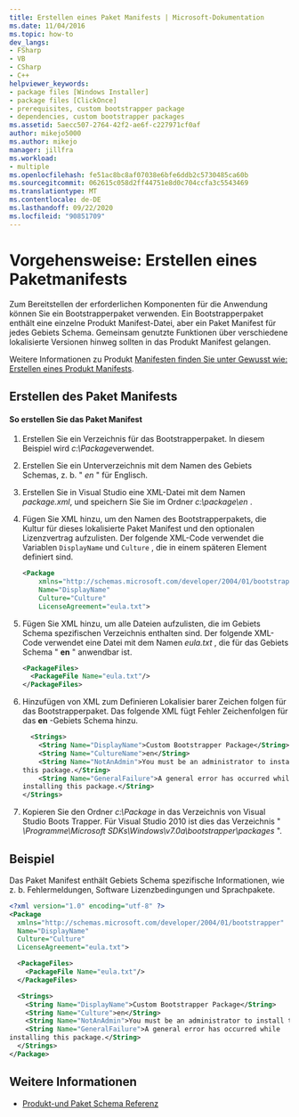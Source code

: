 ```yaml
---
title: Erstellen eines Paket Manifests | Microsoft-Dokumentation
ms.date: 11/04/2016
ms.topic: how-to
dev_langs:
- FSharp
- VB
- CSharp
- C++
helpviewer_keywords:
- package files [Windows Installer]
- package files [ClickOnce]
- prerequisites, custom bootstrapper package
- dependencies, custom bootstrapper packages
ms.assetid: 5aecc507-2764-42f2-ae6f-c227971cf0af
author: mikejo5000
ms.author: mikejo
manager: jillfra
ms.workload:
- multiple
ms.openlocfilehash: fe51ac8bc8af07038e6bfe6ddb2c5730485ca60b
ms.sourcegitcommit: 062615c058d2ff44751e8d0c704ccfa3c5543469
ms.translationtype: MT
ms.contentlocale: de-DE
ms.lasthandoff: 09/22/2020
ms.locfileid: "90851709"
---
```

# <a name="how-to-create-a-package-manifest"></a>Vorgehensweise: Erstellen eines Paketmanifests
Zum Bereitstellen der erforderlichen Komponenten für die Anwendung können Sie ein Bootstrapperpaket verwenden. Ein Bootstrapperpaket enthält eine einzelne Produkt Manifest-Datei, aber ein Paket Manifest für jedes Gebiets Schema. Gemeinsam genutzte Funktionen über verschiedene lokalisierte Versionen hinweg sollten in das Produkt Manifest gelangen.

 Weitere Informationen zu Produkt [Manifesten finden Sie unter Gewusst wie: Erstellen eines Produkt Manifests](../deployment/how-to-create-a-product-manifest.md).

## <a name="create-the-package-manifest"></a>Erstellen des Paket Manifests

#### <a name="to-create-the-package-manifest"></a>So erstellen Sie das Paket Manifest

1. Erstellen Sie ein Verzeichnis für das Bootstrapperpaket. In diesem Beispiel wird *c:\Package*verwendet.

2. Erstellen Sie ein Unterverzeichnis mit dem Namen des Gebiets Schemas, z. b. " *en* " für Englisch.

3. Erstellen Sie in Visual Studio eine XML-Datei mit dem Namen *package.xml*, und speichern Sie Sie im Ordner *c:\package\en* .

4. Fügen Sie XML hinzu, um den Namen des Bootstrapperpakets, die Kultur für dieses lokalisierte Paket Manifest und den optionalen Lizenzvertrag aufzulisten. Der folgende XML-Code verwendet die Variablen `DisplayName` und `Culture` , die in einem späteren Element definiert sind.

    ```xml
    <Package
        xmlns="http://schemas.microsoft.com/developer/2004/01/bootstrapper"
        Name="DisplayName"
        Culture="Culture"
        LicenseAgreement="eula.txt">
    ```

5. Fügen Sie XML hinzu, um alle Dateien aufzulisten, die im Gebiets Schema spezifischen Verzeichnis enthalten sind. Der folgende XML-Code verwendet eine Datei mit dem Namen *eula.txt* , die für das Gebiets Schema " **en** " anwendbar ist.

    ```xml
    <PackageFiles>
      <PackageFile Name="eula.txt"/>
    </PackageFiles>
    ```

6. Hinzufügen von XML zum Definieren Lokalisier barer Zeichen folgen für das Bootstrapperpaket. Das folgende XML fügt Fehler Zeichenfolgen für das **en** -Gebiets Schema hinzu.

    ```xml
      <Strings>
        <String Name="DisplayName">Custom Bootstrapper Package</String>
        <String Name="CultureName">en</String>
        <String Name="NotAnAdmin">You must be an administrator to install
    this package.</String>
        <String Name="GeneralFailure">A general error has occurred while
    installing this package.</String>
    </Strings>
    ```

7. Kopieren Sie den Ordner *c:\Package* in das Verzeichnis von Visual Studio Boots Trapper. Für Visual Studio 2010 ist dies das Verzeichnis " *\Programme\Microsoft SDKs\Windows\v7.0a\bootstrapper\packages* ".

## <a name="example"></a>Beispiel
 Das Paket Manifest enthält Gebiets Schema spezifische Informationen, wie z. b. Fehlermeldungen, Software Lizenzbedingungen und Sprachpakete.

```xml
<?xml version="1.0" encoding="utf-8" ?>
<Package
  xmlns="http://schemas.microsoft.com/developer/2004/01/bootstrapper"
  Name="DisplayName"
  Culture="Culture"
  LicenseAgreement="eula.txt">

  <PackageFiles>
    <PackageFile Name="eula.txt"/>
  </PackageFiles>

  <Strings>
    <String Name="DisplayName">Custom Bootstrapper Package</String>
    <String Name="Culture">en</String>
    <String Name="NotAnAdmin">You must be an administrator to install this package.</String>
    <String Name="GeneralFailure">A general error has occurred while
installing this package.</String>
  </Strings>
</Package>
```

## <a name="see-also"></a>Weitere Informationen
- [Produkt-und Paket Schema Referenz](../deployment/product-and-package-schema-reference.md)